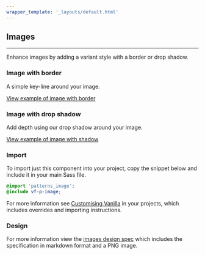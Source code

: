 ```yaml
---
wrapper_template: '_layouts/default.html'
---
```


## Images

<hr>

Enhance images by adding a variant style with a border or drop shadow.

### Image with border

A simple key-line around your image.

<a href="/examples/patterns/image/bordered/" class="js-example">
View example of image with border
</a>

### Image with drop shadow

Add depth using our drop shadow around your image.

<a href="/examples/patterns/image/shadowed/" class="js-example">
View example of image with shadow
</a>

### Import

To import just this component into your project, copy the snippet below and include it in your main Sass file.

```scss
@import 'patterns_image';
@include vf-p-image;
```

For more information see [Customising Vanilla](/customising-vanilla/) in your projects, which includes overrides and importing instructions.

### Design

For more information view the [images design spec](https://github.com/ubuntudesign/vanilla-design/tree/master/Images) which includes the specification in markdown format and a PNG image.
